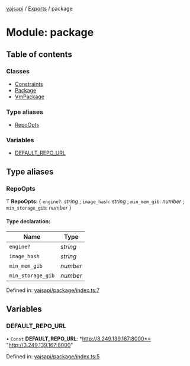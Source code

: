 [yajsapi](../README.md) / [Exports](../modules.md) / package

# Module: package

## Table of contents

### Classes

- [Constraints](../classes/package.constraints.md)
- [Package](../classes/package.package-1.md)
- [VmPackage](../classes/package.vmpackage.md)

### Type aliases

- [RepoOpts](package.md#repoopts)

### Variables

- [DEFAULT\_REPO\_URL](package.md#default_repo_url)

## Type aliases

### RepoOpts

Ƭ **RepoOpts**: { `engine?`: *string* ; `image_hash`: *string* ; `min_mem_gib`: *number* ; `min_storage_gib`: *number*  }

#### Type declaration:

Name | Type |
------ | ------ |
`engine?` | *string* |
`image_hash` | *string* |
`min_mem_gib` | *number* |
`min_storage_gib` | *number* |

Defined in: [yajsapi/package/index.ts:7](https://github.com/golemfactory/yajsapi/blob/0a8d8c8/yajsapi/package/index.ts#L7)

## Variables

### DEFAULT\_REPO\_URL

• `Const` **DEFAULT\_REPO\_URL**: *http://3.249.139.167:8000*= "http://3.249.139.167:8000"

Defined in: [yajsapi/package/index.ts:5](https://github.com/golemfactory/yajsapi/blob/0a8d8c8/yajsapi/package/index.ts#L5)
